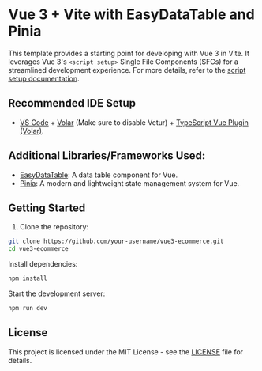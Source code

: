 # Vue 3 + Vite with EasyDataTable and Pinia

This template provides a starting point for developing with Vue 3 in Vite. It leverages Vue 3's `<script setup>` Single File Components (SFCs) for a streamlined development experience. For more details, refer to the [script setup documentation](https://v3.vuejs.org/api/sfc-script-setup.html#sfc-script-setup).

## Recommended IDE Setup

- [VS Code](https://code.visualstudio.com/) + [Volar](https://marketplace.visualstudio.com/items?itemName=Vue.volar) (Make sure to disable Vetur) + [TypeScript Vue Plugin (Volar)](https://marketplace.visualstudio.com/items?itemName=Vue.vscode-typescript-vue-plugin).

## Additional Libraries/Frameworks Used:

- [EasyDataTable](https://github.com/easymake/easydatatable): A data table component for Vue.
- [Pinia](https://pinia.esm.dev/): A modern and lightweight state management system for Vue.

## Getting Started

1. Clone the repository:

```bash
git clone https://github.com/your-username/vue3-ecommerce.git
cd vue3-ecommerce
```
Install dependencies:
```bash
npm install
```
Start the development server:
```bash
npm run dev
```

## License

This project is licensed under the MIT License - see the [LICENSE](LICENSE) file for details.



